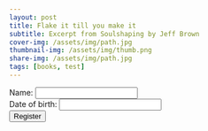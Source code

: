 ```yaml
---
layout: post
title: Flake it till you make it
subtitle: Excerpt from Soulshaping by Jeff Brown
cover-img: /assets/img/path.jpg
thumbnail-img: /assets/img/thumb.png
share-img: /assets/img/path.jpg
tags: [books, test]
---
```


<html xmlns:th="http://www.thymeleaf.org">
<!DOCTYPE html>
<html lang="en">
<head>
    <meta charset="UTF-8">
    <title>Create student</title>
</head>
<body>
<!--Các bạn có thể tìm hiểu thêm  phần này tại blogs: https://levunguyen.com,-->
<!--blogs chuyên về lập trình và các kỹ năng mềm trong nghề lập trình-->
    <form th:action="@{/create}" th:method="post" th:object="${student}">
        <label>Name: </label>
        <input type="text" th:field="*{name}"/><br>
        <label>Date of birth: </label>
        <input type="text" th:field="*{dateOfBirth}"/><br>
        <input type="submit" value="Register" />
    </form>
</body>
</html>
